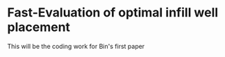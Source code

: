 # Fast-Evaluation of optimal infill well placement
This will be the coding work for Bin's first paper
